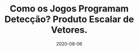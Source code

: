 ---
layout: page
title: "Como os Jogos Programam Detecção? Produto Escalar de Vetores."
date: 2020-08-06
type: video
description: Neste vídeo explico sobre Produto Escalar de vetores, que é muito útil em programação de jogos. Com produto escalar conseguimos facilmente criar um cone de visão para detecção de objetos. 
entry_number: 83
youtube_video_id: ERJnArwOe-o
repository: 0083-curso-js-p5-parte37
has_code: false
has_p5: true
p5_code_id: XyjnZ6FqA
tags: [Curso Javascript, P5, Vetores, Produto Escalar, Detecção em Jogos, Cone de Visão]
playlists: [Curso de JavaScript com P5.js]
permalink: /curso-javascript-p5-37/
---